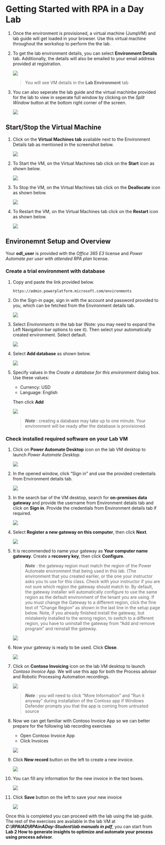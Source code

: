 
# Getting Started with RPA in a Day Lab

1. Once the environment is provisioned, a virtual machine (JumpVM) and lab guide will get loaded in your browser. Use this virtual machine throughout the workshop to perform the the lab.
1. To get the lab environment details, you can select **Environment Details** tab. Additionally, the details will also be emailed to your email address provided at registration.

   ![](../images/v2-1.png)
 
   > You will see VM details in the **Lab Environment** tab
 
1. You can also seperate the lab guide and the virtual machinbe provided for the lab to view in seperate full window by clicking on the *Split Window* button at the bottom right corner of the screen.

   ![](../images/v2-2.png)
 
## Start/Stop the Virtual Machine
1. Click on the  **Virtual Machines tab** available next to the Environment Details tab as mentioned in the screenshot below.

   ![](../images/lab-resources.png)

1. To Start the VM, on the Virtual Machines tab click on the **Start** icon as shown below.

   ![](../images/vm-start.png)

1. To Stop the VM, on the Virtual Machines tab click on the **Deallocate** icon as shown below.

   ![](../images/vm-stop.png)

1. To Restart the VM, on the Virtual Machines tab click on the **Restart** icon as shown below.

   ![](../images/vm-restart.png)

## Environemnt Setup and Overview
Your **odl_user** is provided with the *Office 365 E3* license and *Power Automate per user with attended RPA plan* license.

### Create a trial environment with database

1. Copy and paste the link provided below.

   ```
   https://admin.powerplatform.microsoft.com/environments
   ```
   
1. On the Sign-in page, sign in with the account and password provided to you, which can be fetched from the Environment details tab.

   ![](../images/powerapps-signin.png)

1. Select *Environments* in the tab bar (Note: you may need to expand the Left Navigation bar options to see it). Then select your automatically created environment. Select default.

   ![](../images/pwerapps-env.png)

1. Select **Add database** as shown below.

   ![](../images/add-database.png)

1. Specify values in the *Create a database for this environment* dialog box. Use these values:
   
   * Currency: USD
   * Language: English
   
   Then click **Add**

   ![](../images/database.png)

   > ***Note*** : creating a database may take up to one minute. Your environment will be ready after the database is provisioned.

### Check installed required software on your Lab VM

1. Click on **Power Automate Desktop** icon on the lab VM desktop to launch *Power Automate Desktop*. 

   ![](../images/power-automate.png)

1. In the opened window, click “Sign in” and use the provided credentails from Environment details tab.

   ![](../images/power-automate-signin.png)

1. In the search bar of the VM desktop, search for **on-premises data gateway** and provide the username from Environment details tab and click on **Sign in**. Provide the credentials from Environment details tab if required.

   ![](../images/data-gateway-signin.png)

1. Select **Register a new gateway on this computer**, then click **Next**.

   ![](../images/gateway-register.png)

1. It is recommended to name your gateway as **Your computer name gateway**. Create a **recovery key**, then click **Configure**.
   
   > ***Note*** : the gateway region must match the region of the Power Automate environment that being used in this lab. (The environment that you created earlier, or the one your instructor asks you to use for this class. Check with your instructor if you are not sure which region the gateway should match to. By default, the gateway installer will automatically configure to use the same region as the default environment of the tenant you are using. If you must change the Gateway to a different region, click the fine text of “Change Region” as shown in the last line in the setup page below. Note, if you already finished install the gateway, but mistakenly installed to the wrong region, to switch to a different region, you have to uninstall the gateway from “Add and remove program” and reinstall the gateway.

   ![](../images/gateway-config.png)

1. Now your gateway is ready to be used. Click **Close**.

   ![](../images/gateway-summary.png)

1. Click on **Contoso Invoicing** icon on the lab VM desktop to launch *Contoso Invoice App*. We will use this app for both the Process advisor and Robotic Processing Automation recordings.

   ![](../images/contoso-invoicing.png)

   > ***Note*** : you will need to click “More Information” and “Run it anyway” during installation of the Contoso app if Windows Defender prompts you that the app is coming from untrusted source

1. Now we can get familiar with Contoso Invoice App so we can better prepare for the following lab recording exercises

   * Open Contoso Invoice App
   * Click Invoices

   ![](../images/invoice-1.png)

1. Click **New record** button on the left to create a new invoice.

   ![](../images/invoice-2.png)

1. You can fill any information for the new invoice in the text boxes.

   ![](../images/invoice-3.png)

1. Click **Save** button on the left to save your new invoice

   ![](../images/invoice-4.png)
   
Once this is completed you can proceed with the lab using the lab guide. The rest of the exercises are available in the lab VM at ***C:\RPAIAD\RPAinADay-Student\lab manuals in pdf***, you can start from **Lab 2 How to generate insights to optimize and automate your process using process advisor**.
